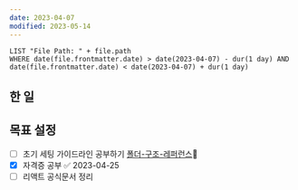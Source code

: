 ```yaml
---
date: 2023-04-07
modified: 2023-05-14
---
```


```dataview
LIST "File Path: " + file.path
WHERE date(file.frontmatter.date) > date(2023-04-07) - dur(1 day) AND date(file.frontmatter.date) < date(2023-04-07) + dur(1 day)
```

## 한 일

## 목표 설정

- [ ] 초기 세팅 가이드라인 공부하기 [폴더-구조-레퍼런스](../../../site/develop/폴더-구조-레퍼런스)🔼
- [x] 자격증 공부 ✅ 2023-04-25
- [ ] 리액트 공식문서 정리
